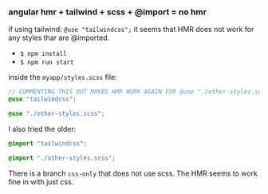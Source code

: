 ### angular hmr + tailwind + scss + @import = no hmr
if using tailwind: `@use "tailwindcss";`
it seems that HMR does not work for any styles thar are @imported.

 - `$ npm install`
 - `$ npm run start`

inside the `myapp/styles.scss` file:

```scss
// COMMENTING THIS OUT MAKES HMR WORK AGAIN FOR @use "./other-styles.scss";
@use "tailwindcss";

@use "./other-styles.scss";
```

I also tried the older:
```scss
@import "tailwindcss";

@import "./other-styles.scss";
```


There is a branch `css-only` that does not use scss.
The HMR seems to work fine in with just css.
